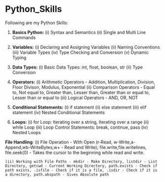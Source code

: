# Python_Skills

Following are my Python Skills:

1. **Basics Python:**
  (i) Syntax and Semantics
  (ii) Single and Multi Line Commands

2. **Variables:**
   (i) Declaring and Assigning Variables
   (ii) Naming Conventions
   (iii) Variable Types
   (iv) Type Checking and Conversion
   (v) Dynamic Typing

3. **Data Types:**
   (i) Basic Data Types: int, float, boolean, str
   (ii) Type Conversion

4. **Operators:**
   (i) Arithmetic Operators - Addition, Multiplication, Division, Floor Divison, Modulus, Exponential
   (ii) Comparison Operators - Equal to, Not equal to, Greater than, Lesser than, Greater than or equal to, Lesser than or equal to
   (iii) Logical Operators - AND, OR, NOT

5. **Conditional Statements:**
   (i) if statement
   (ii) else statement
   (iii) elif statement
   (iv) Nested Conditional Statements

6. **Loops:**
   (i) for Loop: Iterating over a string, Iterating over a range
   (ii) while Loop
   (iii) Loop Control Statements: break, continue, pass
   (iv) Nested Loops

**File Handling**:
    (i) File Operation - With Open (r-Read, w-Write,a-Append,wb-WriteBytes,w+ - Read and Write); file.write,file.writelines, file.seek(0) - Takes the cursor to the beginning while read and write.
    
    (ii) Working with File Paths - mkdir - Make Directory, listdir - List Directory, getcwd - Current Working Directory, path.exists - Check if path exists, .isfile - Check if it is a file, .isdir - Check if it is a directory, path.abspath - Gives Absolute path
